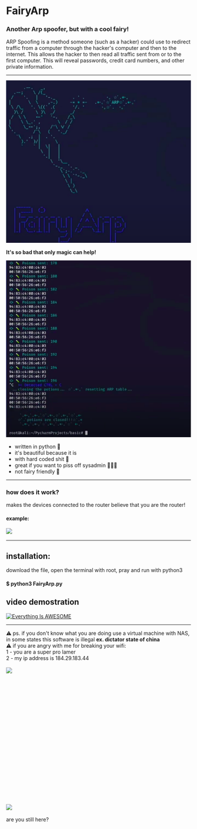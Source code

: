# FairyArp
### Another Arp spoofer, but with a cool fairy!
ARP Spoofing is a method someone (such as a hacker) could use to redirect traffic from a computer through the hacker's computer and then to the internet. This allows the hacker to then read all traffic sent from or to the first computer. This will reveal passwords, credit card numbers, and other private information.
<hr>

<img width="600" src="https://github.com/v1nc3-source/FairyArp/blob/master/screenshot.png?raw=true">
</p> 

<b>It's so bad that only magic can help!</b>


<img width="600" src="https://github.com/v1nc3-source/FairyArp/blob/master/screenshot2.png.png?raw=true">
</p> 

- written in python 🐍
- it's beautiful because it is
- with hard coded shit 💩
- great if you want to piss off sysadmin 👩🏿‍💻
- not fairy friendly 🧚

<hr>

### how does it work?
makes the devices connected to the router believe that you are the router!
<br>
#### example:<br>
<img width="400" src="https://media.giphy.com/media/NmerZ36iBkmKk/giphy.gif">
</p> 

<hr>

## installation:

download the file, open the terminal with root, pray and run with python3 

#### <b>$ python3 FairyArp.py</b>

## video demostration <br>
[![Everything Is AWESOME](https://img.youtube.com/vi/qQiAEKBOmUg/hqdefault.jpg)](https://youtu.be/qQiAEKBOmUg "Everything Is AWESOME")


<hr>

⚠️ ps. if you don't know what you are doing use a virtual machine with NAS, in some states this software is illegal <b>ex. dictator state of china</b><br>
⚠️ if you are angry with me for breaking your wifi:<br>
1 - you are a super pro lamer<br>
2 - my ip address is 184.29.183.44<br>
<br>
<img width="150" src="https://media.giphy.com/media/F4a3ugD96Xl28/giphy.gif">
</p> 


<br>
<br>
<br>
<br>
<br>
<br>
<br>
<br>
<br>
<br>
<br>
<br>
<br>
<br>
<br>
<br>
<br>
<br>
<br>
<br>

<img width="400" src="https://i.kym-cdn.com/photos/images/original/001/349/277/7b6.gif">
</p> 
          are you still here?




